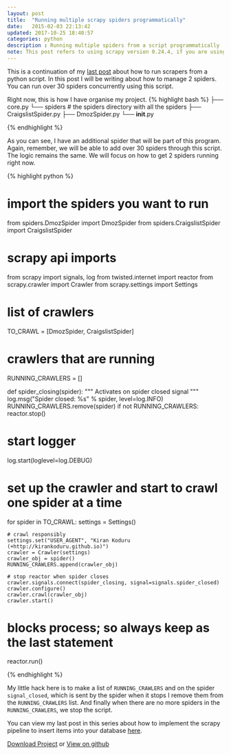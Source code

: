 ```yaml
---
layout: post
title:  "Running multiple scrapy spiders programmatically"
date:   2015-02-03 22:13:42
updated: 2017-10-25 18:40:57
categories: python
description : Running multiple spiders from a script programmatically
note: This post refers to using scrapy version 0.24.4, if you are using a different version of scrapy then refer <a href="https://doc.scrapy.org/en/latest/topics/practices.html#running-multiple-spiders-in-the-same-process">scrapy docs</a> for more info. Also this blog post series received a lot of attention so I created a pip package to make it easy to run your scrapy spiders. Please check the project on <a href="http://github.com/kirankoduru/arachne">github</a>.
---
```

This is a continuation of my [last post](http://kirankoduru.github.io/python/running-scrapy-programmatically.html) about how to run scrapers from a python script. In this post I will be writing about how to manage 2 spiders. You can run over 30 spiders concurrently using this script.

Right now, this is how I have organise my project.
{% highlight bash %}
├── core.py
└── spiders # the spiders directory with all the spiders
    ├── CraigslistSpider.py
    ├── DmozSpider.py
    └── __init__.py

{% endhighlight %} 

As you can see, I have an additional spider that will be part of this program. Again, remember, we will be able to add over 30 spiders through this script. The logic remains the same. We will focus on how to get 2 spiders running right now.

{% highlight python %}
# import the spiders you want to run
from spiders.DmozSpider import DmozSpider
from spiders.CraigslistSpider import CraigslistSpider

# scrapy api imports
from scrapy import signals, log
from twisted.internet import reactor
from scrapy.crawler import Crawler
from scrapy.settings import Settings


# list of crawlers
TO_CRAWL = [DmozSpider, CraigslistSpider]

# crawlers that are running 
RUNNING_CRAWLERS = []

def spider_closing(spider):
    """
    Activates on spider closed signal
    """
    log.msg("Spider closed: %s" % spider, level=log.INFO)
    RUNNING_CRAWLERS.remove(spider)
    if not RUNNING_CRAWLERS:
        reactor.stop()

# start logger
log.start(loglevel=log.DEBUG)

# set up the crawler and start to crawl one spider at a time
for spider in TO_CRAWL:
    settings = Settings()

    # crawl responsibly
    settings.set("USER_AGENT", "Kiran Koduru (+http://kirankoduru.github.io)")
    crawler = Crawler(settings)
    crawler_obj = spider()
    RUNNING_CRAWLERS.append(crawler_obj)

    # stop reactor when spider closes
    crawler.signals.connect(spider_closing, signal=signals.spider_closed)
    crawler.configure()
    crawler.crawl(crawler_obj)
    crawler.start()

# blocks process; so always keep as the last statement
reactor.run()

{% endhighlight %}

My little hack here is to make a list of `RUNNING_CRAWLERS` and on the spider `signal_closed`, which is sent by the spider when it stops I remove them from the `RUNNING_CRAWLERS` list. And finally when there are no more spiders in the `RUNNING_CRAWLERS`, we stop the script.

You can view my last post in this series about how to implement the scrapy pipeline to insert items into your database [here](http://kirankoduru.github.io/python/sqlalchemy-pipeline-scrapy.html).

[Download Project](https://github.com/kirankoduru/scrapy-programmatically/archive/487311b2e48a5c4e712237f61e9a97ff1540ddb2.zip) or [View on github](https://github.com/kirankoduru/scrapy-programmatically/tree/487311b2e48a5c4e712237f61e9a97ff1540ddb2)
